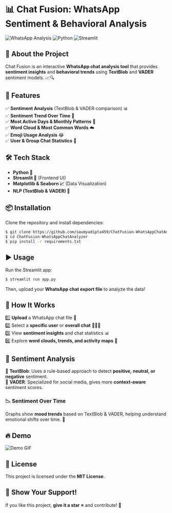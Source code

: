 # 📊 Chat Fusion: WhatsApp Sentiment & Behavioral Analysis

![WhatsApp Analysis](https://img.shields.io/badge/WhatsApp%20Chat%20Analysis-%F0%9F%93%A2-green) ![Python](https://img.shields.io/badge/Made%20With-Python-blue) ![Streamlit](https://img.shields.io/badge/Powered%20By-Streamlit-red)

## 🚀 About the Project
Chat Fusion is an interactive **WhatsApp chat analysis tool** that provides **sentiment insights** and **behavioral trends** using **TextBlob** and **VADER** sentiment models. 📈🔍

## 🎯 Features
✅ **Sentiment Analysis** (TextBlob & VADER comparison) 📊  
✅ **Sentiment Trend Over Time** 📆  
✅ **Most Active Days & Monthly Patterns** 📅  
✅ **Word Cloud & Most Common Words** ☁️  
✅ **Emoji Usage Analysis** 😂  
✅ **User & Group Chat Statistics** 🔢  

## 🛠️ Tech Stack
- **Python 🐍**
- **Streamlit 🎨** (Frontend UI)
- **Matplotlib & Seaborn 📈** (Data Visualization)
- **NLP (TextBlob & VADER) 🧠**

## 📦 Installation
Clone the repository and install dependencies:
```bash
$ git clone https://github.com/saumyadipta459/ChatFusion-WhatsAppChatAnalyzer.git
$ cd ChatFusion-WhatsAppChatAnalyzer
$ pip install -r requirements.txt
```

## ▶️ Usage
Run the Streamlit app:
```bash
$ streamlit run app.py
```
Then, upload your **WhatsApp chat export file** to analyze the data!

## 📌 How It Works
1️⃣ **Upload** a WhatsApp chat file 📂  
2️⃣ Select a **specific user** or **overall chat** 🧑‍🤝‍🧑  
3️⃣ View **sentiment insights** and chat statistics 📊  
4️⃣ Explore **word clouds, trends, and activity maps** 🔎  

## 📍 Sentiment Analysis
🔹 **TextBlob**: Uses a rule-based approach to detect **positive, neutral, or negative** sentiment.  
🔹 **VADER**: Specialized for social media, gives more **context-aware** sentiment scores.  

### 📉 Sentiment Over Time
Graphs show **mood trends** based on TextBlob & VADER, helping understand emotional shifts over time. 📆

## 🔥 Demo
![Demo GIF](https://your-demo-link.gif)

## 📜 License
This project is licensed under the **MIT License**.

## 🌟 Show Your Support!
If you like this project, **give it a star ⭐** and contribute! 🤝

